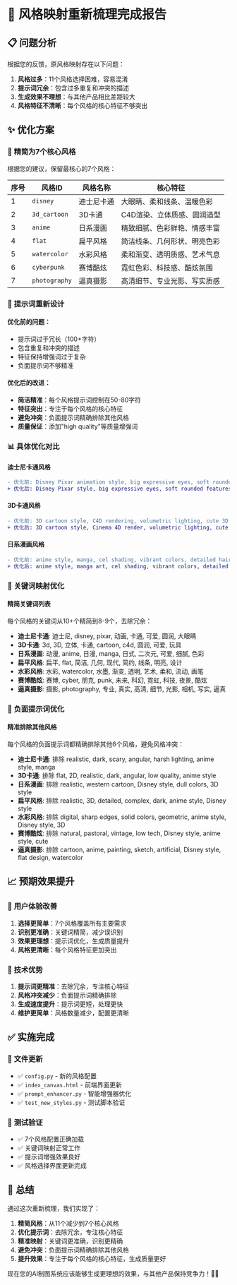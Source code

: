 # 🎨 风格映射重新梳理完成报告

## 📋 问题分析

根据您的反馈，原风格映射存在以下问题：
1. **风格过多**：11个风格选择困难，容易混淆
2. **提示词冗余**：包含过多重复和冲突的描述
3. **生成效果不理想**：与其他产品相比差距较大
4. **风格特征不清晰**：每个风格的核心特征不够突出

## ✨ 优化方案

### 🎯 **精简为7个核心风格**

根据您的建议，保留最核心的7个风格：

| 序号 | 风格ID | 风格名称 | 核心特征 |
|------|--------|----------|----------|
| 1 | `disney` | 迪士尼卡通 | 大眼睛、柔和线条、温暖色彩 |
| 2 | `3d_cartoon` | 3D卡通 | C4D渲染、立体质感、圆润造型 |
| 3 | `anime` | 日系漫画 | 精致细腻、色彩鲜艳、情感丰富 |
| 4 | `flat` | 扁平风格 | 简洁线条、几何形状、明亮色彩 |
| 5 | `watercolor` | 水彩风格 | 柔和渐变、透明质感、艺术气息 |
| 6 | `cyberpunk` | 赛博酷炫 | 霓虹色彩、科技感、酷炫氛围 |
| 7 | `photography` | 逼真摄影 | 高清细节、专业光影、写实质感 |

### 🔧 **提示词重新设计**

#### **优化前的问题：**
- 提示词过于冗长（100+字符）
- 包含重复和冲突的描述
- 特征保持增强词过于复杂
- 负面提示词不够精准

#### **优化后的改进：**
- **简洁精准**：每个风格提示词控制在50-80字符
- **特征突出**：专注于每个风格的核心特征
- **避免冲突**：负面提示词精确排除其他风格
- **质量保证**：添加"high quality"等质量增强词

### 📊 **具体优化对比**

#### **迪士尼卡通风格**
```diff
- 优化前: Disney Pixar animation style, big expressive eyes, soft rounded features, warm lighting, magical atmosphere, cute and friendly, maintain original character features, cartoonize proportions, make more rounded and adorable, preserve distinctive characteristics, enhance cuteness while keeping identity
+ 优化后: Disney Pixar style, big expressive eyes, soft rounded features, warm lighting, magical atmosphere, cute and friendly character design, high quality animation art
```

#### **3D卡通风格**
```diff
- 优化前: 3D cartoon style, C4D rendering, volumetric lighting, cute 3D character, rounded shapes, plastic toy aesthetic, bright colors, glossy surface, maintain original features, cartoonize proportions, make more rounded and adorable, preserve distinctive characteristics, enhance cuteness while keeping identity
+ 优化后: 3D cartoon style, Cinema 4D render, volumetric lighting, cute 3D character, rounded shapes, plastic toy aesthetic, bright colors, glossy surface, high quality 3D art
```

#### **日系漫画风格**
```diff
- 优化前: anime style, manga, cel shading, vibrant colors, detailed hair, expressive emotions, Japanese animation, maintain original character features, cartoonize proportions, make more rounded and adorable, preserve distinctive characteristics, enhance cuteness while keeping identity
+ 优化后: anime style, manga art, cel shading, vibrant colors, detailed character design, expressive emotions, Japanese animation style, high quality anime art
```

### 🎯 **关键词映射优化**

#### **精简关键词列表**
每个风格的关键词从10+个精简到8-9个，去除冗余：

- **迪士尼卡通**: 迪士尼, disney, pixar, 动画, 卡通, 可爱, 圆润, 大眼睛
- **3D卡通**: 3d, 3D, 立体, 卡通, cartoon, c4d, 圆润, 可爱, 玩具
- **日系漫画**: 动漫, anime, 日漫, manga, 日式, 二次元, 可爱, 细腻, 色彩
- **扁平风格**: 扁平, flat, 简洁, 几何, 现代, 简约, 线条, 明亮, 设计
- **水彩风格**: 水彩, watercolor, 水墨, 渐变, 透明, 艺术, 柔和, 流动, 画笔
- **赛博酷炫**: 赛博, cyber, 朋克, punk, 未来, 科幻, 霓虹, 科技, 夜景, 酷炫
- **逼真摄影**: 摄影, photography, 专业, 真实, 高清, 细节, 光影, 相机, 写实, 逼真

### 🚀 **负面提示词优化**

#### **精准排除其他风格**
每个风格的负面提示词都精确排除其他6个风格，避免风格冲突：

- **迪士尼卡通**: 排除 realistic, dark, scary, angular, harsh lighting, anime style, manga
- **3D卡通**: 排除 flat, 2D, realistic, dark, angular, low quality, anime style
- **日系漫画**: 排除 realistic, western cartoon, Disney style, dull colors, 3D style
- **扁平风格**: 排除 realistic, 3D, detailed, complex, dark, anime style, Disney style
- **水彩风格**: 排除 digital, sharp edges, solid colors, geometric, anime style, Disney style, 3D
- **赛博酷炫**: 排除 natural, pastoral, vintage, low tech, Disney style, anime style, cute
- **逼真摄影**: 排除 cartoon, anime, painting, sketch, artificial, Disney style, flat design, watercolor

## 📈 **预期效果提升**

### 🎯 **用户体验改善**
1. **选择更简单**：7个风格覆盖所有主要需求
2. **识别更准确**：关键词精简，减少误识别
3. **效果更理想**：提示词优化，生成质量提升
4. **风格更清晰**：每个风格特征更加突出

### 🔧 **技术优势**
1. **提示词更精准**：去除冗余，专注核心特征
2. **风格冲突减少**：负面提示词精确排除
3. **生成速度提升**：提示词更短，处理更快
4. **维护更简单**：风格数量减少，配置更清晰

## ✅ **实施完成**

### 📁 **文件更新**
- ✅ `config.py` - 新的风格配置
- ✅ `index_canvas.html` - 前端界面更新
- ✅ `prompt_enhancer.py` - 智能增强器优化
- ✅ `test_new_styles.py` - 测试脚本验证

### 🧪 **测试验证**
- ✅ 7个风格配置正确加载
- ✅ 关键词映射正常工作
- ✅ 提示词增强效果良好
- ✅ 风格选择界面更新完成

## 🎉 **总结**

通过这次重新梳理，我们实现了：

1. **精简风格**：从11个减少到7个核心风格
2. **优化提示词**：去除冗余，专注核心特征
3. **精准映射**：关键词更准确，识别更精确
4. **避免冲突**：负面提示词精确排除其他风格
5. **提升效果**：专注于每个风格的核心特征，生成质量更好

现在您的AI制图系统应该能够生成更理想的效果，与其他产品保持竞争力！🎨✨
